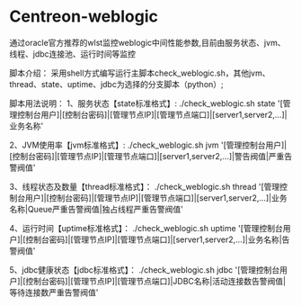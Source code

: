 # Centreon-weblogic
通过oracle官方推荐的wlst监控weblogic中间性能参数,目前由服务状态、jvm、线程、jdbc连接池、运行时间等监控

脚本介绍：
采用shell方式编写运行主脚本check_weblogic.sh，其他jvm、thread、state、uptime、jdbc为选择的分支脚本（python）;

脚本用法说明：
1、服务状态【state标准格式】:
./check_weblogic.sh state '[管理控制台用户]|[控制台密码]|[管理节点IP]|[管理节点端口]|[server1,server2,…]|业务名称'

2、JVM使用率【jvm标准格式】:
./check_weblogic.sh jvm '[管理控制台用户]|[控制台密码]|[管理节点IP]|[管理节点端口]|[server1,server2,…]|警告阀值|严重告警阀值'

3、线程状态及数量【thread标准格式】：
./check_weblogic.sh thread '[管理控制台用户]|[控制台密码]|[管理节点IP]|[管理节点端口]|[server1,server2,…]|业务名称|Queue严重告警阀值|独占线程严重告警阀值'

4、运行时间【uptime标准格式】：
./check_weblogic.sh uptime '[管理控制台用户]|[控制台密码]|[管理节点IP]|[管理节点端口]|[server1,server2,…]|业务名称|告警阀值'

5、jdbc健康状态【jdbc标准格式】：
./check_weblogic.sh  jdbc '[管理控制台用户]|[控制台密码]|[管理节点IP]|[管理节点端口]|JDBC名称|活动连接数告警阀值|等待连接数严重告警阀值'
